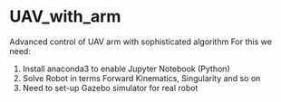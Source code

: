 # UAV_with_arm
Advanced control of UAV arm with sophisticated algorithm
For this we need:
1. Install anaconda3 to enable Jupyter Notebook (Python)
2. Solve Robot in terms Forward Kinematics, Singularity and so on
3. Need to set-up Gazebo simulator for real robot
